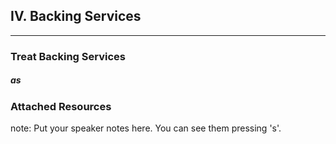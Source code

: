 ##  IV. Backing Services
----

### Treat Backing Services <!-- .element: class="fragment" -->
##### as <!-- .element: class="fragment" -->
### Attached Resources <!-- .element: class="fragment" -->

note:
    Put your speaker notes here.
    You can see them pressing 's'.
